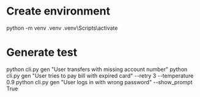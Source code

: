 # Create environment

python -m venv .venv
.venv\Scripts\activate

# Generate test

python cli.py gen "User transfers with missing account number"
python cli.py gen "User tries to pay bill with expired card" --retry 3 --temperature 0.9
python cli.py gen "User logs in with wrong password" --show_prompt True
